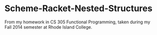 Scheme-Racket-Nested-Structures
===============================

From my homework in CS 305 Functional Programming, taken during my Fall 2014 semester at Rhode Island College.
